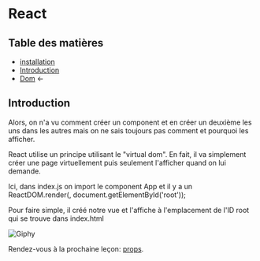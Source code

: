 # React

## Table des matières

- [installation](./Installation.md)   
- [Introduction](./introduction.md)
- [Dom](./Dom.md) ←


## Introduction
Alors, on n'a vu comment créer un component et en créer un deuxième les uns dans les autres mais on ne sais toujours pas comment et pourquoi les afficher.

React utilise un principe utilisant le "virtual dom". En fait, il va simplement créer une page virtuellement puis seulement l'afficher quand on lui demande.

Ici, dans index.js on import le component App et il y a un ReactDOM.render(<App />, document.getElementById('root'));

Pour faire simple, il créé notre vue et l'affiche à l'emplacement de l'ID root qui se trouve dans index.html


![Giphy](https://www.acsu.buffalo.edu/~cas7/gifs/react.gif)


Rendez-vous à la prochaine leçon: [props](./props.md).


